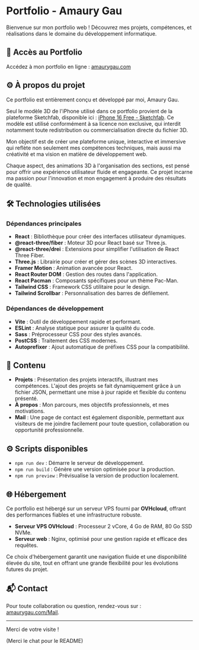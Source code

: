 # Portfolio - Amaury Gau

Bienvenue sur mon portfolio web ! Découvrez mes projets, compétences, et réalisations dans le domaine du développement informatique.

## 🚀 Accès au Portfolio

Accédez à mon portfolio en ligne : [amaurygau.com](https://amaurygau.com)

## ⚙️ À propos du projet

Ce portfolio est entièrement conçu et développé par moi, Amaury Gau.

Seul le modèle 3D de l'iPhone utilisé dans ce portfolio provient de la plateforme Sketchfab, disponible ici : [iPhone 16 Free - Sketchfab](https://sketchfab.com/3d-models/iphone-16-free-d58591e88a824dfd8cef0af616273b02).
Ce modèle est utilisé conformément à sa licence non exclusive, qui interdit notamment toute redistribution ou commercialisation directe du fichier 3D.

Mon objectif est de créer une plateforme unique, interactive et immersive qui reflète non seulement mes compétences techniques, mais aussi ma créativité et ma vision en matière de développement web.

Chaque aspect, des animations 3D à l'organisation des sections, est pensé pour offrir une expérience utilisateur fluide et engageante. Ce projet incarne ma passion pour l'innovation et mon engagement à produire des résultats de qualité.

## 🛠️ Technologies utilisées

### Dépendances principales

- **React** : Bibliothèque pour créer des interfaces utilisateur dynamiques.
- **@react-three/fiber** : Moteur 3D pour React basé sur Three.js.
- **@react-three/drei** : Extensions pour simplifier l'utilisation de React Three Fiber.
- **Three.js** : Librairie pour créer et gérer des scènes 3D interactives.
- **Framer Motion** : Animation avancée pour React.
- **React Router DOM** : Gestion des routes dans l'application.
- **React Pacman** : Composants spécifiques pour un thème Pac-Man.
- **Tailwind CSS** : Framework CSS utilitaire pour le design.
- **Tailwind Scrollbar** : Personnalisation des barres de défilement.

### Dépendances de développement

- **Vite** : Outil de développement rapide et performant.
- **ESLint** : Analyse statique pour assurer la qualité du code.
- **Sass** : Préprocesseur CSS pour des styles avancés.
- **PostCSS** : Traitement des CSS modernes.
- **Autoprefixer** : Ajout automatique de préfixes CSS pour la compatibilité.

## 📂 Contenu

- **Projets** : Présentation des projets interactifs, illustrant mes compétences. L'ajout des projets se fait dynamiquement grâce à un fichier JSON, permettant une mise à jour rapide et flexible du contenu présenté.
- **À propos** : Mon parcours, mes objectifs professionnels, et mes motivations.
- **Mail** : Une page de contact est également disponible, permettant aux visiteurs de me joindre facilement pour toute question, collaboration ou opportunité professionnelle.

## ⚙️ Scripts disponibles

- `npm run dev` : Démarre le serveur de développement.
- `npm run build` : Génère une version optimisée pour la production.
- `npm run preview` : Prévisualise la version de production localement.

## 🌐 Hébergement

Ce portfolio est hébergé sur un serveur VPS fourni par **OVHcloud**, offrant des performances fiables et une infrastructure robuste.

- **Serveur VPS OVHcloud** : Processeur 2 vCore, 4 Go de RAM, 80 Go SSD NVMe.
- **Serveur web** : Nginx, optimisé pour une gestion rapide et efficace des requêtes.

Ce choix d'hébergement garantit une navigation fluide et une disponibilité élevée du site, tout en offrant une grande flexibilité pour les évolutions futures du projet.

## 📬 Contact

Pour toute collaboration ou question, rendez-vous sur : [amaurygau.com/Mail](https://amaurygau.com/Mail).

---

Merci de votre visite !

(Merci le chat pour le README)
